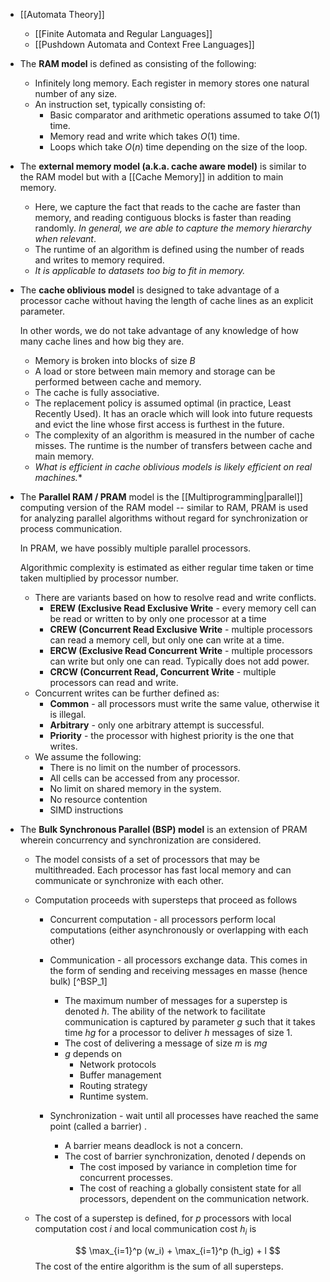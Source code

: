 * [[Automata Theory]]
	 * [[Finite Automata and Regular Languages]]
	 * [[Pushdown Automata and Context Free Languages]]

* The **RAM model** is defined as consisting of the following:
	* Infinitely long memory. Each register in memory stores one natural number of any size. 
	* An instruction set, typically consisting of:
		* Basic comparator and arithmetic operations assumed to take $O(1)$ time.
		* Memory read and write which takes $O(1)$ time.
		* Loops which take $O(n)$ time depending on the size of the loop.

* The **external memory model (a.k.a. cache aware model)** is similar to the RAM model but with a [[Cache Memory]] in addition to main memory. 
	* Here, we capture the fact that reads to the cache are faster than memory, and reading contiguous blocks is faster than reading randomly.  *In general, we are able to capture the memory hierarchy when relevant*. 
	* The runtime of an algorithm is defined using the number of reads and writes to memory required. 
	* *It is applicable to datasets too big to fit in memory.*

* The **cache oblivious model** is designed to take advantage of a processor cache without having the length of cache lines as an explicit parameter. 
  
  In other words, we do not take advantage of any knowledge of how many cache lines and how big they are. 
	* Memory is broken into blocks of size $B$
	* A load or store between main memory and storage can be performed between cache and memory. 
	* The cache is fully associative.
	* The replacement policy is assumed optimal (in practice, Least Recently Used). It has an oracle which will look into future requests and evict the line whose first access is furthest in the future. 
	* The complexity of an algorithm is measured in the number of cache misses. The runtime is the number of transfers between cache and main memory. 
	* *What is efficient in cache oblivious models is likely efficient on real machines.** 

* The **Parallel RAM / PRAM** model is the [[Multiprogramming|parallel]] computing version of the RAM model -- similar to RAM, PRAM is used for analyzing parallel algorithms without regard for synchronization or process communication.
  
  In PRAM, we have possibly multiple parallel processors.
  
  Algorithmic complexity is estimated as either regular time taken or time taken multiplied by processor number.
	* There are variants based on how to resolve read and write conflicts. 
		* **EREW  (Exclusive Read Exclusive Write** - every memory cell can be read or written to by only one processor at a time
		* **CREW (Concurrent Read Exclusive Write** - multiple processors can read a memory cell, but only one can write at a time.
		* **ERCW (Exclusive Read Concurrent Write** - multiple processors can write but only one can read. Typically does not add power. 
		* **CRCW (Concurrent Read, Concurrent Write** - multiple processors can read and write. 
	* Concurrent writes can be further defined as:
		* **Common** - all processors must write the same value, otherwise it is illegal.
		* **Arbitrary** - only one arbitrary attempt is successful.
		* **Priority** - the processor with highest priority is the one that writes.
	* We assume the following:
		* There is no limit on the number of processors.
		* All cells can be accessed from any processor.
		* No limit on shared memory in the system.
		* No resource contention
		* SIMD instructions


* The **Bulk Synchronous Parallel (BSP) model**  is an extension of PRAM wherein concurrency and synchronization are considered.
	* The model consists of a set of processors that may be multithreaded. Each processor has fast local memory and can communicate or synchronize with each other.
	* Computation proceeds with supersteps that proceed as follows
		* Concurrent computation - all processors perform local computations (either asynchronously or overlapping with each other)
		* Communication - all processors exchange data. This comes in the form of sending and receiving messages en masse (hence bulk) [^BSP_1] 
			* The maximum number of messages for a superstep is denoted $h$. The ability of the network to facilitate communication is captured by parameter $g$ such that it takes time $hg$ for a processor to deliver $h$ messages of size $1$.
			* The cost of delivering a message of size $m$ is $mg$
			* $g$ depends on 
				* Network protocols
				* Buffer management
				* Routing strategy
				* Runtime system. 

		* Synchronization - wait until all processes have reached the same point (called a barrier) .
			* A barrier means deadlock is not a  concern. 
			* The cost of barrier synchronization, denoted $l$ depends on
				* The cost imposed by variance in completion time for concurrent processes.
				* The cost of reaching a globally consistent state for all processors, dependent on the communication network. 

	* The cost of a superstep is defined, for $p$ processors with local computation cost $i$ and local communication cost $h_i$ is 
	  
	  $$
	  \max_{i=1}^p (w_i) + \max_{i=1}^p (h_ig) + l
	  $$
	  The cost of the entire algorithm is the sum of all supersteps.

[^BSP]: By having it be done en masse, we can generate an upper bound for the time communication takes.